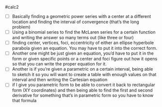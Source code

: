 #calc2 
- [ ] Basically finding a geometric power series with a center at a different location and finding the interval of convergence (that’s the long problem)
- [ ] Using a binomial series to find the McLaren series for a certain function and writing the answer so many terms out (like three or four)
- [ ] finding center, vertices, foci, eccentricity of either an ellipse hyperbole parabola given an equation. You may have to put it into the correct form. 
- [ ] Another one might be just given an equation, you’d have to put it in the form or given specific points or a center and foci figure out how it opens so that you can write the proper equation for it. 
- [ ] Another is if you’re given a parametric on a certain interval, being able to sketch it so you will want to create a table with enough values on that interval and then writing the Cartesian equation
- [ ] if I give you parametric form to be able to convert it back to rectangular form (XY coordinates) and then being able to find the first and second derivative for something that’s in parametric form so you have to know that formula